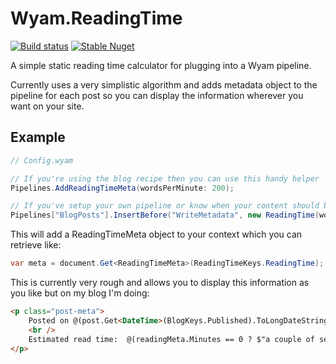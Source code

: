 # Wyam.ReadingTime

[![Build status](https://ci.appveyor.com/api/projects/status/4jufi6k3uwgfmw95/branch/master?svg=true)](https://ci.appveyor.com/project/Romanx/wyam-readingtime/branch/master)
[![Stable Nuget](https://img.shields.io/nuget/v/Wyam.ReadingTime.svg?style=flat-square)](https://www.nuget.org/packages/Wyam.ReadingTime/)

A simple static reading time calculator for plugging into a Wyam pipeline.

Currently uses a very simplistic algorithm and adds metadata object to the pipeline for each post so you can display the information wherever you want on your site.

## Example
```csharp
// Config.wyam

// If you're using the blog recipe then you can use this handy helper
Pipelines.AddReadingTimeMeta(wordsPerMinute: 200);

// If you've setup your own pipeline or know when your content should be processed just add something like the following
Pipelines["BlogPosts"].InsertBefore("WriteMetadata", new ReadingTime(wordsPerMinute: 200));
```

This will add a ReadingTimeMeta object to your context which you can retrieve like:
```csharp
var meta = document.Get<ReadingTimeMeta>(ReadingTimeKeys.ReadingTime);
```

This is currently very rough and allows you to display this information as you like but on my blog I'm doing:
```html
<p class="post-meta">
    Posted on @(post.Get<DateTime>(BlogKeys.Published).ToLongDateString(Context))
    <br />
    Estimated read time:  @(readingMeta.Minutes == 0 ? $"a couple of seconds" : $"{readingMeta.Minutes} minutes") (@(readingMeta.Words) words)
</p>
```
